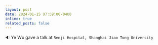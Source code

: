 ```yaml
---
layout: post
date: 2024-01-15 07:59:00-0400 
inline: true
related_posts: false
---
```


 :sound: Ye Wu gave a talk at `Renji Hospital, Shanghai Jiao Tong University` 
